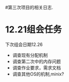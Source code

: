 #第三次项目的相关日志.

# 12.21组会任务 #
下次组会日期12.26
  * 调查现有分配机制
  * 调查第二次中的内存问题
  * 调查作业要求，需求文档
  * 调查其他OS的机制,minix?